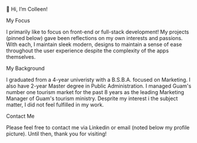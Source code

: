 👋 Hi, I’m Colleen!

My Focus

I primarily like to focus on front-end or full-stack development! My projects (pinned below) gave been reflections on my own interests and passions. With each, I maintain sleek modern, designs to maintain a sense of ease throughout the user experience despite the complexity of the apps themselves.

My Background 

I graduated from a 4-year univeristy with a B.S.B.A. focused on Marketing. I also have 2-year Master degree in Public Administration. I managed Guam's number one tourism market for the past 8 years as the leading Marketing Manager of Guam's tourism ministry. Desprite my interest i the subject matter, I did not feel fulfilled in my work.

Contact Me

Please feel free to contact me via Linkedin or email (noted below my profile picture). Until then, thank you for visiting!
